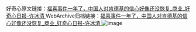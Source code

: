 好奇心原文链接：[福喜事件一年了，中国人对肯德基的信心好像还没恢复_商业_好奇心日报-许冰清 ](https://www.qdaily.com/articles/12197.html)
WebArchive归档链接：[福喜事件一年了，中国人对肯德基的信心好像还没恢复_商业_好奇心日报-许冰清 ](http://web.archive.org/web/20190623172016/https://www.qdaily.com/articles/12197.html)
![image](http://ww3.sinaimg.cn/large/007d5XDply1g3wif6k6o2j30u02ms4oh)